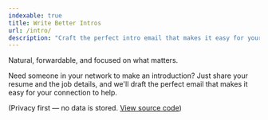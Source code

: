 ```yaml
---
indexable: true
title: Write Better Intros
url: /intro/
description: "Craft the perfect intro email that makes it easy for your connection to help."
---
```


Natural, forwardable, and focused on what matters.

Need someone in your network to make an introduction? Just share your resume and the job details, and we'll draft the perfect email that makes it easy for your connection to help.

(Privacy first — no data is stored. [View source code](https://github.com/hirefrank/www/blob/main/lib/prompts/intro-email.ts))
